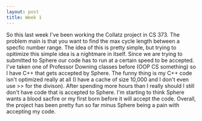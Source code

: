 ```yaml
---
layout: post
title: Week 1
---
```


So this last week I've been working the Collatz project in CS 373. The problem main is that you want to find the max cycle length between a specfic number range. The idea of this is pretty simple, but trying to opitimize this simple idea is a nightmare in itself. Since we are trying to submitted to Sphere our code has to run at a certain speed to be accepted. I've taken one of Professor Downing classes before (OOP CS something) so I have C++ that gets accepted by Sphere. The funny thing is my C++ code isn't optimized really at all (I have a cache of size 10,000 and I don't even use >> for the divison). After spending more hours than I really should I still don't have code that is accepted to Sphere. I'm starting to think Sphere wants a blood sacfire or my first born before it will accept the code. Overall, the project has been pretty fun so far minus Sphere being a pain with accepting my code.